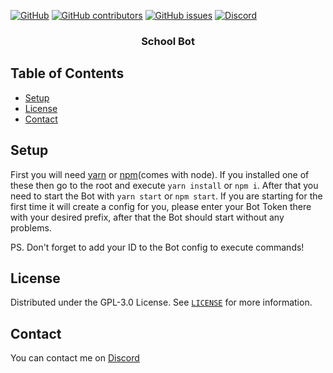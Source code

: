 [![GitHub](https://img.shields.io/github/license/Rushifaaa/school-bot?style=flat-square)](./LICENSE)
[![GitHub contributors](https://img.shields.io/github/contributors/Rushifaaa/school-bot?style=flat-square)](https://github.com/Rushifaaa/school-bot/graphs/contributors)
[![GitHub issues](https://img.shields.io/github/issues/Rushifaaa/school-bot?style=flat-square)](https://github.com/Rushifaaa/school-bot/issues)
[![Discord](https://img.shields.io/discord/508727953350328320?style=flat-square)](https://discord.gg/kFqWZtv)

<p align="center">
  <h3 align="center">School Bot</h3>
</p>

## Table of Contents
* [Setup](#setup)
* [License](#license)
* [Contact](#contact)

## Setup
First you will need [yarn](https://yarnpkg.com/) or [npm](https://www.npmjs.com/)(comes with node).
If you installed one of these then go to the root and execute `yarn install` or `npm i`.
After that you need to start the Bot with `yarn start` or `npm start`.
If you are starting for the first time it will create a config for you, please enter your Bot Token there with your desired prefix, after that the Bot should start without any problems.

PS. Don't forget to add your ID to the Bot config to execute commands!

## License
Distributed under the GPL-3.0 License. See [`LICENSE`](./LICENSE) for more information.


## Contact
You can contact me on [Discord](https://discord.gg/kFqWZtv)